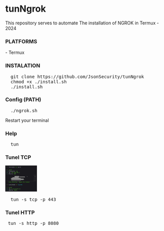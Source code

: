 # tunNgrok
This repository serves to automate The installation of NGROK in Termux - 2024

<h3>PLATFORMS</h3>
- Termux

<h3>INSTALATION</h3>
<pre>
  git clone https://github.com/JsonSecurity/tunNgrok
  chmod +x ./install.sh
  ./install.sh
</pre>


<h3>Config (PATH)</h3>
<pre>
  ./ngrok.sh
</pre>
Restart your terminal

<h3>Help</h3>
<pre>
  tun
</pre>

<h3>Tunel TCP</h3>
<img src="Images/tun-tcp.jpg" width="100px" heigth="100px">
<pre>
  tun -s tcp -p 443
</pre>

<h3>Tunel HTTP</h3>

<pre>
 tun -s http -p 8080
</pre>
